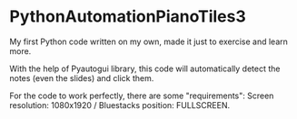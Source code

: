 # PythonAutomationPianoTiles3
My first Python code written on my own, made it just to exercise and learn more.

With the help of Pyautogui library, this code will automatically detect the notes (even the slides) and click them.

For the code to work perfectly, there are some "requirements": Screen resolution: 1080x1920 / Bluestacks position: FULLSCREEN.
